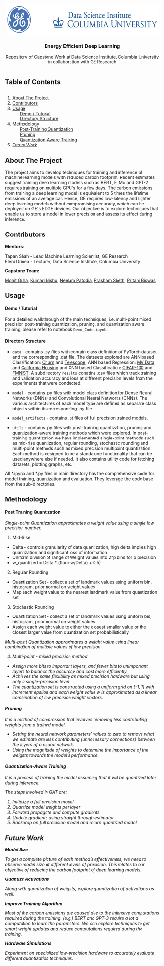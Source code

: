 
<br />
<p align="center">
  <a href="https://github.com/mohitgulla/Edge">
    <img src="data/results/archive/banner.png" alt="Logo" width="500" height="100">
  </a>

  <h3 align="center">Energy Efficient Deep Learning</h3>

  <p align="center">
    Repository of Capstone Work at Data Science Institute, Columbia University in collaboration with GE Research 
    <br />
  </p>
</p>


<summary><h2 style="display: inline-block">Table of Contents</h2></summary>
  <ol>
    <li>
      <a href="#about-the-project">About The Project</a>
    </li>
    <li>
      <a href="#contributors">Contributors</a>
    </li>
    <li><a href="#usage">Usage</a>
        <ul><a href="#demo-/-tutorial">Demo / Tutorial</a></ul>
        <ul><a href="#directory-structure">Directory Structure</a></ul>
    </li>
    <li>
      <a href="#methods">Methodology</a>
        <ul><a href="#post-training-quantization">Post-Training Quantization</a></ul>
        <ul><a href="#pruning">Pruning</a></ul>
        <ul><a href="#quantization-aware-training">Quantization-Aware Training</a></ul>
    </li>
    <li>
      <a href="#future-work">Future Work</a>
    </li>
  </ol>


## About The Project

The project aims to develop techniques for training and inference of machine learning models with reduced carbon footprint. 
Recent estimates suggest training deep learning models such as BERT, ELMo and GPT-2 requires training on multiple GPU's for a few days. 
The carbon emissions from training a deep learning model is equivalent to 5 times the lifetime emissions of an average car. 
Hence, GE requires low-latency and lighter deep learning models without compromising accuracy, which can be deployed on GE's EDGE devices. 
Our objective is to explore techniques that enable us to store a model in lower precision and assess its effect during inference. 

## Contributors

<b>Mentors:</b> 

Tapan Shah - Lead Machine Learning Scientist, GE Research<br>
Eleni Drinea - Lecturer, Data Science Institute, Columbia University<br>

<b>Capstone Team:</b>

<a href="https://github.com/mohitgulla">Mohit Gulla</a>,
<a href="https://github.com/kumari-nishu">Kumari Nishu</a>,
<a href="https://github.com/NeelamPatodia">Neelam Patodia</a>,
<a href="https://github.com/Prasham8897">Prasham Sheth</a>,
<a href="https://github.com/Pritam-Biswas">Pritam Biswas</a>



## Usage

#### Demo / Tutorial

For a detailed walkthrough of the main techniques, i.e. multi-point mixed precision post-training quantization, pruning, and quantization aware training, please refer to notebook `Demo_Code.ipynb`.

#### Directory Structure

- `data` - contains .py files with contain class definition of PyTorch dataset and the corresponding .dat file. The datasets explored are ANN based Classification: <a href="https://www.kaggle.com/filippoo/deep-learning-az-ann">Churn</a> and <a href="http://archive.ics.uci.edu/ml">Telescope</a>, ANN based Regression: <a href="https://sci2s.ugr.es/keel/dataset.php?cod=84#sub1">MV Data</a> and <a href="https://sci2s.ugr.es/keel/dataset.php?cod=83#sub2 ">California Housing</a> and CNN based Classification: <a href = "https://www.cs.toronto.edu/~kriz/cifar.html">CIFAR-100</a> and <a href="https://deepobs.readthedocs.io/en/stable/api/datasets/fmnist.html">FMNIST</a>. A subdirectory `results` conatins .csv files which track training and validation accuracy and loss at different precision levels from the experiments that were conducted.   

- `model` - contains .py files with model class definition for Dense Neural Networks (DNNs) and Convolutional Neural Networks (CNNs). The various architectures of each model type are defined as separate class objects within its corresponding .py file. 

- `model_artifacts` - contains .pt files of full precision trained models.

- `utils` - contains .py files with post-training quantization, pruning and quantization-aware training methods which were explored. In post-training quantization we have implemented single-point methods such as mid-rise quantization, regular rounding, stochastic rounding and multi-point methods such as mixed precision multipoint quantization. Each method is designed to be a standalone functionality that can be used anywhere else if needed. It also contains utility code for fetching datasets, plotting graphs, etc.

All *.ipynb and *.py files in main directory has the comprehensive code for model training, quantization and evaluation. They leverage the code base from the sub-directories.

## Methodology

#### Post Training Quantization

<i>Single-point Quantization approximates a weight value using a single low precision number.</i>

1. Mid-Rise 
- Delta - controls granularity of data quantization, high delta implies high quantization and significant loss of information
- Uniform division of range of Weight values into 2^p bins for p precision
- w_quantized = Delta * (floor(w/Delta) + 0.5)

2. Regular Rounding
- Quantization Set - collect a set of landmark values using uniform bin, histogram, prior normal on weight values
- Map each weight value to the nearest landmark value from quantization set

3. Stochastic Rounding
- Quantization Set - collect a set of landmark values using uniform bis, histogram, prior normal on weight values
- Assign each weight value to either the closest smaller value or the closest larger value from quantization set probabilistically

<i>Multi-point Quantization approximates a weight value using linear combination of multiple values of low precision.

4.  Multi-point - mixed precision method 
- Assign more bits to important layers, and fewer bits to unimportant layers to balance the accuracy and cost more efficiently
- Achieves the same flexibility as mixed precision hardware but using only a single-precision level
- The quantization set is constructed using a uniform grid on [-1, 1] with increment epsilon and each weight value w is approximated as a linear combination of low precision weight vectors.

#### Pruning

<i>It is a method of compression that involves removing less contributing weights from a trained model.</i>

- Setting the neural network parameters’ values to zero to remove what we estimate are less contributing (unnecessary connections) between the layers of a neural network.
- Using the magnitude of weights to determine the importance of the weights towards the model’s performance.

#### Quantization-Aware Training

<i>It is a process of training the model assuming that it will be quantized later during inference.</i> 

The steps involved in QAT are:
1. Initialize a full precision model
2. Quantize model weights per layer
3. Forward propagate and compute gradients
4. Update gradients using straight through estimator
5. Backprop on full precision model and return quantized model

## Future Work

<b>Model Size</b>

To get a complete picture of each method’s effectiveness, we need to observe model size at different levels of precision. This relates to our objective of reducing the carbon footprint of deep learning models.

<b>Quantize Activations</b>

Along with quantization of weights, explore quantization of activations as well.

<b>Improve Training Algorithm</b>

Most of the carbon emissions are caused due to the intensive computations required during the training. (e.g.) BERT and GPT-3 require a lot a computation to learn the parameters. We can explore techniques to get smart weight updates and reduce computations required during the training. 

<b>Hardware Simulations</b>

Experiment on specialized low-precision hardware to accurately evaluate different quantization techniques.


<!-- MARKDOWN LINKS & IMAGES -->
<!-- https://www.markdownguide.org/basic-syntax/#reference-style-links -->
[contributors-shield]: https://img.shields.io/github/contributors/github_username/repo.svg?style=for-the-badge
[contributors-url]: https://github.com/mohitgulla/Edge/graphs/contributors
[forks-shield]: https://img.shields.io/github/forks/github_username/repo.svg?style=for-the-badge
[forks-url]: https://github.com/github_username/repo/network/members
[stars-shield]: https://img.shields.io/github/stars/github_username/repo.svg?style=for-the-badge
[stars-url]: https://github.com/github_username/repo/stargazers
[issues-shield]: https://img.shields.io/github/issues/github_username/repo.svg?style=for-the-badge
[issues-url]: https://github.com/github_username/repo/issues
[license-shield]: https://img.shields.io/github/license/github_username/repo.svg?style=for-the-badge
[license-url]: https://github.com/github_username/repo/blob/master/LICENSE.txt
[linkedin-shield]: https://img.shields.io/badge/-LinkedIn-black.svg?style=for-the-badge&logo=linkedin&colorB=555
[linkedin-url]: https://linkedin.com/in/github_username


